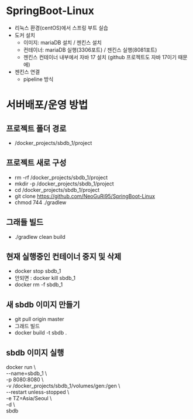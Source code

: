 # SpringBoot-Linux
- 리눅스 환경(centOS)에서 스프링 부트 실습
- 도커 설치
  - 이미지: mariaDB 설치 / 젠킨스 설치
  - 컨테이너: mariaDB 실행(3306포트) / 젠킨스 실행(8081포트)
  - 젠킨스 컨테이너 내부에서 자바 17 설치 (github 프로젝트도 자바 17이기 때문에)
- 젠킨스 연결
  - pipeline 방식

# 서버배포/운영 방법
## 프로젝트 폴더 경로
- /docker_projects/sbdb_1/project

## 프로젝트 새로 구성
- rm -rf /docker_projects/sbdb_1/project
- mkdir -p /docker_projects/sbdb_1/project
- cd /docker_projects/sbdb_1/project
- git clone https://github.com/NeoGuRi95/SpringBoot-Linux
- chmod 744 ./gradlew

## 그래들 빌드
- ./gradlew clean build

## 현재 실행중인 컨테이너 중지 및 삭제
- docker stop sbdb_1
- 안되면 : docker kill sbdb_1
- docker rm -f sbdb_1

## 새 sbdb 이미지 만들기
- git pull origin master
- 그래드 빌드
- docker build -t sbdb .

## sbdb 이미지 실행
docker run \\\
--name=sbdb_1 \\\
-p 8080:8080 \\\
-v /docker_projects/sbdb_1/volumes/gen:/gen \\\
--restart unless-stopped \\\
-e TZ=Asia/Seoul \\\
-d \\\
sbdb
